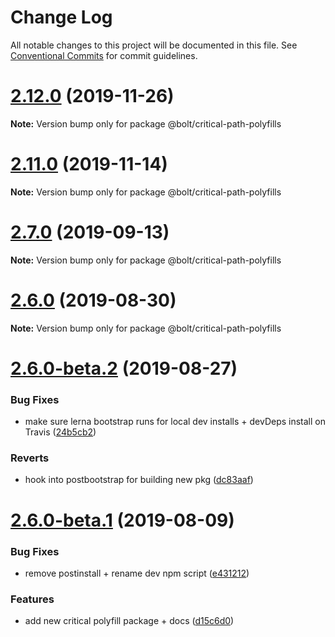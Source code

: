 # Change Log

All notable changes to this project will be documented in this file.
See [Conventional Commits](https://conventionalcommits.org) for commit guidelines.

# [2.12.0](https://github.com/bolt-design-system/bolt/tree/master/packages/polyfills/critical-path-polyfills/compare/v2.11.4...v2.12.0) (2019-11-26)

**Note:** Version bump only for package @bolt/critical-path-polyfills





# [2.11.0](https://github.com/bolt-design-system/bolt/tree/master/packages/polyfills/critical-path-polyfills/compare/v2.10.0...v2.11.0) (2019-11-14)

**Note:** Version bump only for package @bolt/critical-path-polyfills





# [2.7.0](https://github.com/bolt-design-system/bolt/tree/master/packages/polyfills/critical-path-polyfills/compare/v2.6.0...v2.7.0) (2019-09-13)

**Note:** Version bump only for package @bolt/critical-path-polyfills





# [2.6.0](https://github.com/bolt-design-system/bolt/tree/master/packages/polyfills/critical-path-polyfills/compare/v2.6.0-beta.2...v2.6.0) (2019-08-30)

**Note:** Version bump only for package @bolt/critical-path-polyfills





# [2.6.0-beta.2](https://github.com/bolt-design-system/bolt/tree/master/packages/polyfills/critical-path-polyfills/compare/v2.6.0-beta.1...v2.6.0-beta.2) (2019-08-27)


### Bug Fixes

* make sure lerna bootstrap runs for local dev installs + devDeps install on Travis ([24b5cb2](https://github.com/bolt-design-system/bolt/tree/master/packages/polyfills/critical-path-polyfills/commit/24b5cb2))


### Reverts

* hook into postbootstrap for building new pkg ([dc83aaf](https://github.com/bolt-design-system/bolt/tree/master/packages/polyfills/critical-path-polyfills/commit/dc83aaf))





# [2.6.0-beta.1](https://github.com/bolt-design-system/bolt/tree/master/packages/polyfills/critical-path-polyfills/compare/v2.5.6...v2.6.0-beta.1) (2019-08-09)


### Bug Fixes

* remove postinstall + rename dev npm script ([e431212](https://github.com/bolt-design-system/bolt/tree/master/packages/polyfills/critical-path-polyfills/commit/e431212))


### Features

* add new critical polyfill package + docs ([d15c6d0](https://github.com/bolt-design-system/bolt/tree/master/packages/polyfills/critical-path-polyfills/commit/d15c6d0))
